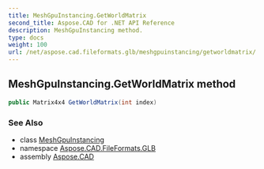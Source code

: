 ```yaml
---
title: MeshGpuInstancing.GetWorldMatrix
second_title: Aspose.CAD for .NET API Reference
description: MeshGpuInstancing method. 
type: docs
weight: 100
url: /net/aspose.cad.fileformats.glb/meshgpuinstancing/getworldmatrix/
---
```

## MeshGpuInstancing.GetWorldMatrix method

```csharp
public Matrix4x4 GetWorldMatrix(int index)
```

### See Also

* class [MeshGpuInstancing](../)
* namespace [Aspose.CAD.FileFormats.GLB](../../meshgpuinstancing/)
* assembly [Aspose.CAD](../../../)


